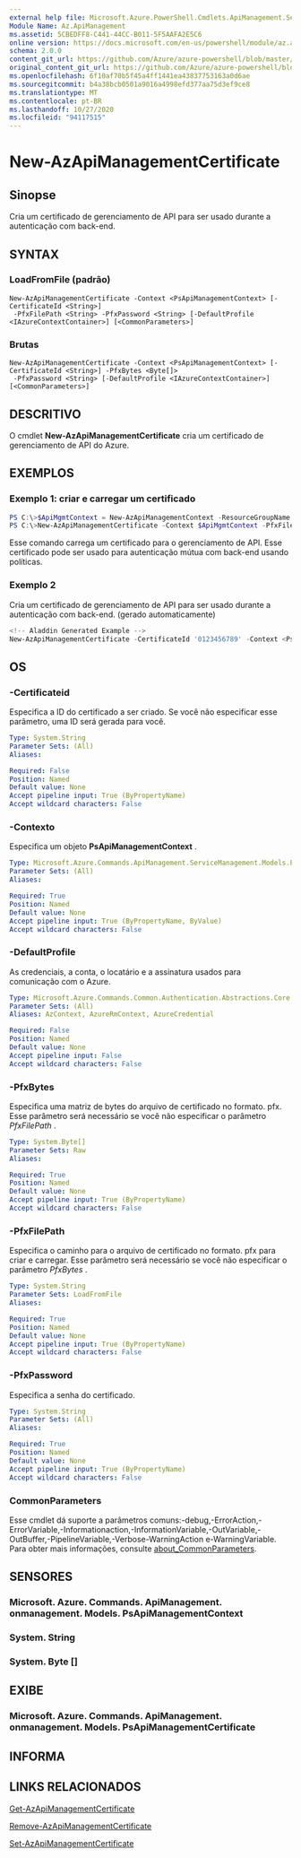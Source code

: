 ```yaml
---
external help file: Microsoft.Azure.PowerShell.Cmdlets.ApiManagement.ServiceManagement.dll-Help.xml
Module Name: Az.ApiManagement
ms.assetid: 5CBEDFF8-C441-44CC-B011-5F5AAFA2E5C6
online version: https://docs.microsoft.com/en-us/powershell/module/az.apimanagement/new-azapimanagementcertificate
schema: 2.0.0
content_git_url: https://github.com/Azure/azure-powershell/blob/master/src/ApiManagement/ApiManagement/help/New-AzApiManagementCertificate.md
original_content_git_url: https://github.com/Azure/azure-powershell/blob/master/src/ApiManagement/ApiManagement/help/New-AzApiManagementCertificate.md
ms.openlocfilehash: 6f10af70b5f45a4ff1441ea43837753163a0d6ae
ms.sourcegitcommit: b4a38bcb0501a9016a4998efd377aa75d3ef9ce8
ms.translationtype: MT
ms.contentlocale: pt-BR
ms.lasthandoff: 10/27/2020
ms.locfileid: "94117515"
---
```

# New-AzApiManagementCertificate

## Sinopse
Cria um certificado de gerenciamento de API para ser usado durante a autenticação com back-end.

## SYNTAX

### LoadFromFile (padrão)
```
New-AzApiManagementCertificate -Context <PsApiManagementContext> [-CertificateId <String>]
 -PfxFilePath <String> -PfxPassword <String> [-DefaultProfile <IAzureContextContainer>] [<CommonParameters>]
```

### Brutas
```
New-AzApiManagementCertificate -Context <PsApiManagementContext> [-CertificateId <String>] -PfxBytes <Byte[]>
 -PfxPassword <String> [-DefaultProfile <IAzureContextContainer>] [<CommonParameters>]
```

## DESCRITIVO
O cmdlet **New-AzApiManagementCertificate** cria um certificado de gerenciamento de API do Azure.

## EXEMPLOS

### Exemplo 1: criar e carregar um certificado
```powershell
PS C:\>$ApiMgmtContext = New-AzApiManagementContext -ResourceGroupName "Api-Default-WestUS" -ServiceName "contoso"
PS C:\>New-AzApiManagementCertificate -Context $ApiMgmtContext -PfxFilePath "C:\contoso\certificates\apimanagement.pfx" -PfxPassword "1111"
```

Esse comando carrega um certificado para o gerenciamento de API. Esse certificado pode ser usado para autenticação mútua com back-end usando políticas.

### Exemplo 2

Cria um certificado de gerenciamento de API para ser usado durante a autenticação com back-end. (gerado automaticamente)

```powershell
<!-- Aladdin Generated Example --> 
New-AzApiManagementCertificate -CertificateId '0123456789' -Context <PsApiManagementContext> -PfxFilePath 'C:\contoso\certificates\apimanagement.pfx' -PfxPassword '1111'
```

## OS

### -Certificateid
Especifica a ID do certificado a ser criado.
Se você não especificar esse parâmetro, uma ID será gerada para você.

```yaml
Type: System.String
Parameter Sets: (All)
Aliases:

Required: False
Position: Named
Default value: None
Accept pipeline input: True (ByPropertyName)
Accept wildcard characters: False
```

### -Contexto
Especifica um objeto **PsApiManagementContext** .

```yaml
Type: Microsoft.Azure.Commands.ApiManagement.ServiceManagement.Models.PsApiManagementContext
Parameter Sets: (All)
Aliases:

Required: True
Position: Named
Default value: None
Accept pipeline input: True (ByPropertyName, ByValue)
Accept wildcard characters: False
```

### -DefaultProfile
As credenciais, a conta, o locatário e a assinatura usados para comunicação com o Azure.

```yaml
Type: Microsoft.Azure.Commands.Common.Authentication.Abstractions.Core.IAzureContextContainer
Parameter Sets: (All)
Aliases: AzContext, AzureRmContext, AzureCredential

Required: False
Position: Named
Default value: None
Accept pipeline input: False
Accept wildcard characters: False
```

### -PfxBytes
Especifica uma matriz de bytes do arquivo de certificado no formato. pfx.
Esse parâmetro será necessário se você não especificar o parâmetro *PfxFilePath* .

```yaml
Type: System.Byte[]
Parameter Sets: Raw
Aliases:

Required: True
Position: Named
Default value: None
Accept pipeline input: True (ByPropertyName)
Accept wildcard characters: False
```

### -PfxFilePath
Especifica o caminho para o arquivo de certificado no formato. pfx para criar e carregar.
Esse parâmetro será necessário se você não especificar o parâmetro *PfxBytes* .

```yaml
Type: System.String
Parameter Sets: LoadFromFile
Aliases:

Required: True
Position: Named
Default value: None
Accept pipeline input: True (ByPropertyName)
Accept wildcard characters: False
```

### -PfxPassword
Especifica a senha do certificado.

```yaml
Type: System.String
Parameter Sets: (All)
Aliases:

Required: True
Position: Named
Default value: None
Accept pipeline input: True (ByPropertyName)
Accept wildcard characters: False
```

### CommonParameters
Esse cmdlet dá suporte a parâmetros comuns:-debug,-ErrorAction,-ErrorVariable,-Informationaction,-InformationVariable,-OutVariable,-OutBuffer,-PipelineVariable,-Verbose-WarningAction e-WarningVariable. Para obter mais informações, consulte [about_CommonParameters](http://go.microsoft.com/fwlink/?LinkID=113216).

## SENSORES

### Microsoft. Azure. Commands. ApiManagement. onmanagement. Models. PsApiManagementContext

### System. String

### System. Byte []

## EXIBE

### Microsoft. Azure. Commands. ApiManagement. onmanagement. Models. PsApiManagementCertificate

## INFORMA

## LINKS RELACIONADOS

[Get-AzApiManagementCertificate](./Get-AzApiManagementCertificate.md)

[Remove-AzApiManagementCertificate](./Remove-AzApiManagementCertificate.md)

[Set-AzApiManagementCertificate](./Set-AzApiManagementCertificate.md)


